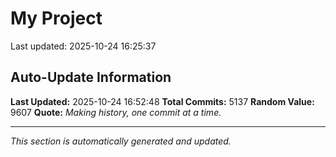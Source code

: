 # My Project


Last updated: 2025-10-24 16:25:37
























































































































































































































































































































































































































































































































































































































































































































































































































































































































































































































































































































































































































































































































































































































































































































































































































































































































































































































































































































































































































































































































































































































































































































































































































































































































































































































































































































































































































































































































































































































































































































































































































































































































































































































































































































































































































































































































































































































































































































































































































































































































































































































































































































































































































































































































































































































































































































































































































































































































































































































































































































































































































































































































































































































































































































































































































































































































































## Auto-Update Information

**Last Updated:** 2025-10-24 16:52:48
**Total Commits:** 5137
**Random Value:** 9607
**Quote:** _Making history, one commit at a time._

---
_This section is automatically generated and updated._